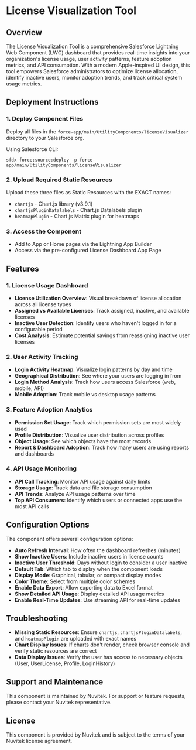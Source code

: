 # License Visualization Tool

## Overview

The License Visualization Tool is a comprehensive Salesforce Lightning Web Component (LWC) dashboard that provides real-time insights into your organization's license usage, user activity patterns, feature adoption metrics, and API consumption. With a modern Apple-inspired UI design, this tool empowers Salesforce administrators to optimize license allocation, identify inactive users, monitor adoption trends, and track critical system usage metrics.

## Deployment Instructions

### 1. Deploy Component Files

Deploy all files in the `force-app/main/UtilityComponents/licenseVisualizer` directory to your Salesforce org.

Using Salesforce CLI:

```
sfdx force:source:deploy -p force-app/main/UtilityComponents/licenseVisualizer
```

### 2. Upload Required Static Resources

Upload these three files as Static Resources with the EXACT names:

- `chartjs` - Chart.js library (v3.9.1)
- `chartjsPluginDatalabels` - Chart.js Datalabels plugin
- `heatmapPlugin` - Chart.js Matrix plugin for heatmaps

### 3. Access the Component

- Add to App or Home pages via the Lightning App Builder
- Access via the pre-configured License Dashboard App Page

## Features

### 1. License Usage Dashboard

- **License Utilization Overview**: Visual breakdown of license allocation across all license types
- **Assigned vs Available Licenses**: Track assigned, inactive, and available licenses
- **Inactive User Detection**: Identify users who haven't logged in for a configurable period
- **Cost Analysis**: Estimate potential savings from reassigning inactive user licenses

### 2. User Activity Tracking

- **Login Activity Heatmap**: Visualize login patterns by day and time
- **Geographical Distribution**: See where your users are logging in from
- **Login Method Analysis**: Track how users access Salesforce (web, mobile, API)
- **Mobile Adoption**: Track mobile vs desktop usage patterns

### 3. Feature Adoption Analytics

- **Permission Set Usage**: Track which permission sets are most widely used
- **Profile Distribution**: Visualize user distribution across profiles
- **Object Usage**: See which objects have the most records
- **Report & Dashboard Adoption**: Track how many users are using reports and dashboards

### 4. API Usage Monitoring

- **API Call Tracking**: Monitor API usage against daily limits
- **Storage Usage**: Track data and file storage consumption
- **API Trends**: Analyze API usage patterns over time
- **Top API Consumers**: Identify which users or connected apps use the most API calls

## Configuration Options

The component offers several configuration options:

- **Auto Refresh Interval**: How often the dashboard refreshes (minutes)
- **Show Inactive Users**: Include inactive users in license counts
- **Inactive User Threshold**: Days without login to consider a user inactive
- **Default Tab**: Which tab to display when the component loads
- **Display Mode**: Graphical, tabular, or compact display modes
- **Color Theme**: Select from multiple color schemes
- **Enable Data Export**: Allow exporting data to Excel format
- **Show Detailed API Usage**: Display detailed API usage metrics
- **Enable Real-Time Updates**: Use streaming API for real-time updates

## Troubleshooting

- **Missing Static Resources**: Ensure `chartjs`, `chartjsPluginDatalabels`, and `heatmapPlugin` are uploaded with exact names
- **Chart Display Issues**: If charts don't render, check browser console and verify static resources are correct
- **Data Display Issues**: Verify the user has access to necessary objects (User, UserLicense, Profile, LoginHistory)

## Support and Maintenance

This component is maintained by Nuvitek. For support or feature requests, please contact your Nuvitek representative.

## License

This component is provided by Nuvitek and is subject to the terms of your Nuvitek license agreement.
